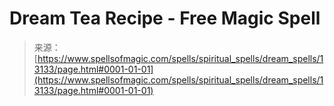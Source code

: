 <!--yml
category: 未分类
date: 2024-06-12 18:51:23
-->

# Dream Tea Recipe - Free Magic Spell

> 来源：[https://www.spellsofmagic.com/spells/spiritual_spells/dream_spells/13133/page.html#0001-01-01](https://www.spellsofmagic.com/spells/spiritual_spells/dream_spells/13133/page.html#0001-01-01)
